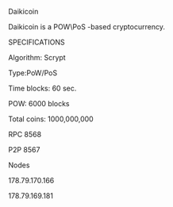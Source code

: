 
Daikicoin

Daikicoin is a POW\PoS -based cryptocurrency.

SPECIFICATIONS


Algorithm: Scrypt

Type:PoW/PoS

Time blocks: 60 sec.

POW: 6000 blocks

Total coins: 1000,000,000


RPC 8568 

P2P 8567


Nodes

178.79.170.166

178.79.169.181


